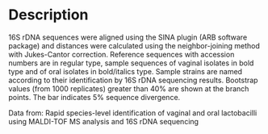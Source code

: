 # Description

16S rDNA sequences were aligned using the SINA plugin (ARB software package) and distances were calculated using the neighbor-joining method with Jukes-Cantor correction. Reference sequences with accession numbers are in regular type, sample sequences of vaginal isolates in bold type and of oral isolates in bold/italics type. Sample strains are named according to their identification by 16S rDNA sequencing results. Bootstrap values (from 1000 replicates) greater than 40% are shown at the branch points. The bar indicates 5% sequence divergence.

Data from: Rapid species-level identification of vaginal and oral lactobacilli using MALDI-TOF MS analysis and 16S rDNA sequencing
